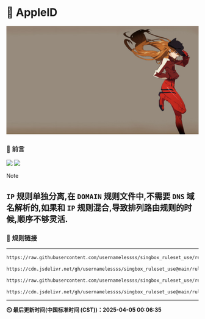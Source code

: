 
# 🧸 AppleID
![](https://raw.githubusercontent.com/usernamelessss/picture-bed/main/images/202504042256831.jpg)
### 📣 前言
![](https://shields.io/badge/-移除重复规则-ff69b4) ![](https://shields.io/badge/-IP&nbsp;规则单独存放不与&nbsp;DOMAIN&nbsp;等混合-green)
> [!NOTE]
**`IP` 规则单独分离,在 `DOMAIN` 规则文件中,不需要 `DNS` 域名解析的,如果和 `IP` 规则混合,导致排列路由规则的时候,顺序不够灵活.**
---

###  🔗 规则链接
---

```url
https://raw.githubusercontent.com/usernamelessss/singbox_ruleset_use/refs/heads/main/rule/AppleID/AppleID_No_IP.json
```

```url
https://cdn.jsdelivr.net/gh/usernamelessss/singbox_ruleset_use@main/rule/AppleID/AppleID_No_IP.json
```

```url
https://raw.githubusercontent.com/usernamelessss/singbox_ruleset_use/refs/heads/main/rule/AppleID/AppleID_No_IP.srs
```

```url
https://cdn.jsdelivr.net/gh/usernamelessss/singbox_ruleset_use@main/rule/AppleID/AppleID_No_IP.srs
```

---
**⏲️ 最后更新时间(中国标准时间 (CST))：2025-04-05 00:06:35**